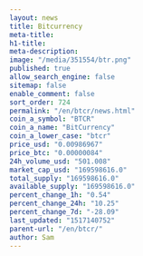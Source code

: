 ```yaml
---
layout: news
title: Bitcurrency
meta-title: 
h1-title: 
meta-description: 
image: "/media/351554/btr.png"
published: true
allow_search_engine: false
sitemap: false
enable_comment: false
sort_order: 724
permalink: "/en/btcr/news.html"
coin_a_symbol: "BTCR"
coin_a_name: "BitCurrency"
coin_a_lower_case: "btcr"
price_usd: "0.00986967"
price_btc: "0.00000084"
24h_volume_usd: "501.008"
market_cap_usd: "169598616.0"
total_supply: "169598616.0"
available_supply: "169598616.0"
percent_change_1h: "0.54"
percent_change_24h: "10.25"
percent_change_7d: "-28.09"
last_updated: "1517140752"
parent-url: "/en/btcr/"
author: Sam
---
```


